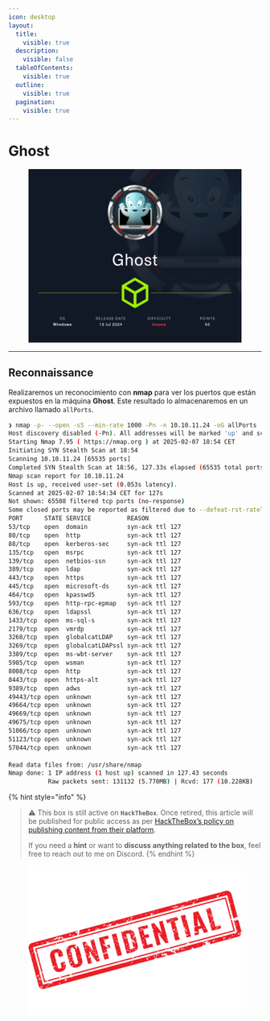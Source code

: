 ```yaml
---
icon: desktop
layout:
  title:
    visible: true
  description:
    visible: false
  tableOfContents:
    visible: true
  outline:
    visible: true
  pagination:
    visible: true
---
```


# Ghost

<figure><img src="../../.gitbook/assets/Ghost.png" alt="" width="563"><figcaption></figcaption></figure>

***

## Reconnaissance

Realizaremos un reconocimiento con **nmap** para ver los puertos que están expuestos en la máquina **Ghost**. Este resultado lo almacenaremos en un archivo llamado `allPorts`.

```bash
❯ nmap -p- --open -sS --min-rate 1000 -Pn -n 10.10.11.24 -oG allPorts
Host discovery disabled (-Pn). All addresses will be marked 'up' and scan times may be slower.
Starting Nmap 7.95 ( https://nmap.org ) at 2025-02-07 18:54 CET
Initiating SYN Stealth Scan at 18:54
Scanning 10.10.11.24 [65535 ports]
Completed SYN Stealth Scan at 18:56, 127.33s elapsed (65535 total ports)
Nmap scan report for 10.10.11.24
Host is up, received user-set (0.053s latency).
Scanned at 2025-02-07 18:54:34 CET for 127s
Not shown: 65508 filtered tcp ports (no-response)
Some closed ports may be reported as filtered due to --defeat-rst-ratelimit
PORT      STATE SERVICE          REASON
53/tcp    open  domain           syn-ack ttl 127
80/tcp    open  http             syn-ack ttl 127
88/tcp    open  kerberos-sec     syn-ack ttl 127
135/tcp   open  msrpc            syn-ack ttl 127
139/tcp   open  netbios-ssn      syn-ack ttl 127
389/tcp   open  ldap             syn-ack ttl 127
443/tcp   open  https            syn-ack ttl 127
445/tcp   open  microsoft-ds     syn-ack ttl 127
464/tcp   open  kpasswd5         syn-ack ttl 127
593/tcp   open  http-rpc-epmap   syn-ack ttl 127
636/tcp   open  ldapssl          syn-ack ttl 127
1433/tcp  open  ms-sql-s         syn-ack ttl 127
2179/tcp  open  vmrdp            syn-ack ttl 127
3268/tcp  open  globalcatLDAP    syn-ack ttl 127
3269/tcp  open  globalcatLDAPssl syn-ack ttl 127
3389/tcp  open  ms-wbt-server    syn-ack ttl 127
5985/tcp  open  wsman            syn-ack ttl 127
8008/tcp  open  http             syn-ack ttl 127
8443/tcp  open  https-alt        syn-ack ttl 127
9389/tcp  open  adws             syn-ack ttl 127
49443/tcp open  unknown          syn-ack ttl 127
49664/tcp open  unknown          syn-ack ttl 127
49669/tcp open  unknown          syn-ack ttl 127
49675/tcp open  unknown          syn-ack ttl 127
51066/tcp open  unknown          syn-ack ttl 127
51123/tcp open  unknown          syn-ack ttl 127
57044/tcp open  unknown          syn-ack ttl 127

Read data files from: /usr/share/nmap
Nmap done: 1 IP address (1 host up) scanned in 127.43 seconds
           Raw packets sent: 131132 (5.770MB) | Rcvd: 177 (10.228KB)
```

{% hint style="info" %}
> ⚠️ This box is still active on **`HackTheBox`**. Once retired, this article will be published for public access as per [HackTheBox’s policy on publishing content from their platform](https://help.hackthebox.com/en/articles/5188925-streaming-writeups-walkthrough-guidelines?).
>
> If you need a **hint** or want to **discuss anything related to the box**, feel free to reach out to me on Discord.
{% endhint %}

<figure><img src="../../.gitbook/assets/confidential-rubber-stamp-free-png.png" alt="" width="428"><figcaption></figcaption></figure>
